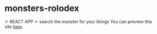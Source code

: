 # monsters-rolodex
⚛️ REACT APP ⚛️ 
search the monster for your likings
You can preview this site [here](https://monsters-rolodex-emilien-wittchen.netlify.app/).
